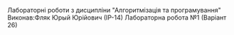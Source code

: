 Лабораторні роботи з дисципліни "Алгоритмізація та програмування"
Виконав:Фляк Юрый Юрійович (ІР-14)
Лабораторна робота №1 (Варіант 26)
